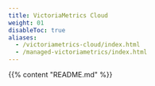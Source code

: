 ```yaml
---
title: VictoriaMetrics Cloud
weight: 01
disableToc: true
aliases:
  - /victoriametrics-cloud/index.html
  - /managed-victoriametrics/index.html
---
```

{{% content "README.md" %}}
